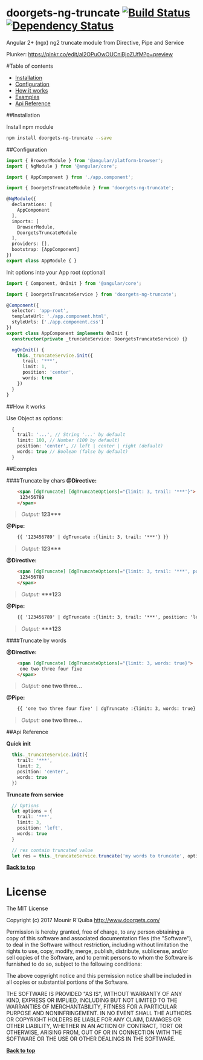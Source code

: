 # doorgets-ng-truncate [![Build Status](https://travis-ci.org/doorgets/ng-truncate.svg?branch=master)](https://travis-ci.org/doorgets/ng-truncate) [![Dependency Status](https://david-dm.org/doorgets/ng-truncate.svg)](https://david-dm.org/doorgets/ng-truncate)

Angular 2+ (ngx) ng2 truncate module from Directive, Pipe and Service

Plunker: https://plnkr.co/edit/al2OPuOwOUCniBjoZUfM?p=preview

#Table of contents
* [Installation](#installation)
* [Configuration](#configuration)
* [How it works](#how-it-works)
* [Examples](#examples)
* [Api Reference](#api-reference)

##Installation

Install npm module

```sh
npm install doorgets-ng-truncate --save
```
##Configuration

```ts
import { BrowserModule } from '@angular/platform-browser';
import { NgModule } from '@angular/core';

import { AppComponent } from './app.component';

import { DoorgetsTruncateModule } from 'doorgets-ng-truncate';

@NgModule({
  declarations: [
    AppComponent
  ],
  imports: [
    BrowserModule,
    DoorgetsTruncateModule
  ],
  providers: [],
  bootstrap: [AppComponent]
})
export class AppModule { }
```

Init options into your App root (optional)

```ts
import { Component, OnInit } from '@angular/core';

import { DoorgetsTruncateService } from 'doorgets-ng-truncate';

@Component({
  selector: 'app-root',
  templateUrl: './app.component.html',
  styleUrls: ['./app.component.css']
})
export class AppComponent implements OnInit {
  constructor(private _truncateService: DoorgetsTruncateService) {}

  ngOnInit() {
    this._truncateService.init({
      trail: '***',
      limit: 1,
      position: 'center',
      words: true
    })
  }
}
```

##How it works

Use Object as options:
```ts
  {
    trail: '...', // String '...' by default
    limit: 100, // Number (100 by default)
    position: 'center', // left | center | right (default)
    words: true // Boolean (false by default)
  }
```


##Exemples

####Truncate by chars
__@Directive:__
```html
    <span [dgTruncate] [dgTruncateOptions]="{limit: 3, trail: '***'}">
     123456789
    </span>
```

> *Output:* __123***__

__@Pipe:__
```html
    {{ '123456789' | dgTruncate :{limit: 3, trail: '***'} }}
```

> *Output:* __123***__

__@Directive:__
```html
    <span [dgTruncate] [dgTruncateOptions]="{limit: 3, trail: '***', position: 'left'}">
     123456789
    </span>
```

> *Output:* __***123__

__@Pipe:__
```html
    {{ '123456789' | dgTruncate :{limit: 3, trail: '***', position: 'left'} }}
```

> *Output:* __***123__



####Truncate by words

__@Directive:__
```html
    <span [dgTruncate] [dgTruncateOptions]="{limit: 3, words: true}">
     one two three four five
    </span>
```

> *Output:* __one two three...__

__@Pipe:__
```html
    {{ 'one two three four five' | dgTruncate :{limit: 3, words: true} }}
```

> *Output:* __one two three...__


##Api Reference

__Quick init__

```ts
  this._truncateService.init({
    trail: '***',
    limit: 2,
    position: 'center',
    words: true
  })
```

__Truncate from service__
```ts
  // Options
  let options = {
    trail: '***',
    limit: 3,
    position: 'left',
    words: true
  }

  // res contain truncated value
  let res = this._truncateService.truncate('my words to truncate', options);
```

**[Back to top](#table-of-contents)**

# License

The MIT License

Copyright (c) 2017 Mounir R'Quiba http://www.doorgets.com/

Permission is hereby granted, free of charge, to any person obtaining a copy of this software and associated documentation files (the "Software"), to deal in the Software without restriction, including without limitation the rights to use, copy, modify, merge, publish, distribute, sublicense, and/or sell copies of the Software, and to permit persons to whom the Software is furnished to do so, subject to the following conditions:

The above copyright notice and this permission notice shall be included in all copies or substantial portions of the Software.

THE SOFTWARE IS PROVIDED "AS IS", WITHOUT WARRANTY OF ANY KIND, EXPRESS OR IMPLIED, INCLUDING BUT NOT LIMITED TO THE WARRANTIES OF MERCHANTABILITY, FITNESS FOR A PARTICULAR PURPOSE AND NONINFRINGEMENT. IN NO EVENT SHALL THE AUTHORS OR COPYRIGHT HOLDERS BE LIABLE FOR ANY CLAIM, DAMAGES OR OTHER LIABILITY, WHETHER IN AN ACTION OF CONTRACT, TORT OR OTHERWISE, ARISING FROM, OUT OF OR IN CONNECTION WITH THE SOFTWARE OR THE USE OR OTHER DEALINGS IN THE SOFTWARE.

**[Back to top](#table-of-contents)**

